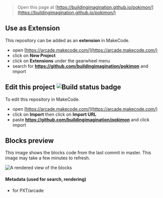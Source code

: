  


> Open this page at [https://buildingimagination.github.io/pokimon/](https://buildingimagination.github.io/pokimon/)

## Use as Extension

This repository can be added as an **extension** in MakeCode.

* open [https://arcade.makecode.com/](https://arcade.makecode.com/)
* click on **New Project**
* click on **Extensions** under the gearwheel menu
* search for **https://github.com/buildingimagination/pokimon** and import

## Edit this project ![Build status badge](https://github.com/buildingimagination/pokimon/workflows/MakeCode/badge.svg)

To edit this repository in MakeCode.

* open [https://arcade.makecode.com/](https://arcade.makecode.com/)
* click on **Import** then click on **Import URL**
* paste **https://github.com/buildingimagination/pokimon** and click import

## Blocks preview

This image shows the blocks code from the last commit in master.
This image may take a few minutes to refresh.

![A rendered view of the blocks](https://github.com/buildingimagination/pokimon/raw/master/.github/makecode/blocks.png)

#### Metadata (used for search, rendering)

* for PXT/arcade
<script src="https://makecode.com/gh-pages-embed.js"></script><script>makeCodeRender("{{ site.makecode.home_url }}", "{{ site.github.owner_name }}/{{ site.github.repository_name }}");</script>
